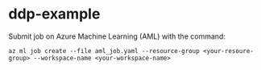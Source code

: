 # ddp-example

Submit job on Azure Machine Learning (AML) with the command:

`az ml job create --file aml_job.yaml --resource-group <your-resoure-group> --workspace-name <your-workspace-name>`
